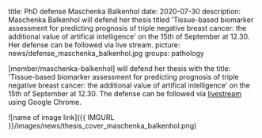 title: PhD defense Maschenka Balkenhol
date: 2020-07-30
description: Maschenka Balkenhol will defend her thesis titled 'Tissue-based biomarker assessment for predicting prognosis of triple negative breast cancer: the additional value of artifical intelligence' on the 15th of September at 12.30. Her defense can be followed via live stream.
picture: news/defense_maschenka_balkenhol.jpg
groups: pathology

[member/maschenka-balkenhol] will defend her thesis with the title: 'Tissue-based biomarker assessment for predicting prognosis of triple negative breast cancer: the additional value of artifical intelligence' on the 15th of September at 12.30. The defense can be followed via <a href="https://www.ru.nl/aula/livestream">livestream</a> using Google Chrome.

![name of image link]({{ IMGURL }}/images/news/thesis_cover_maschenka_balkenhol.png)

